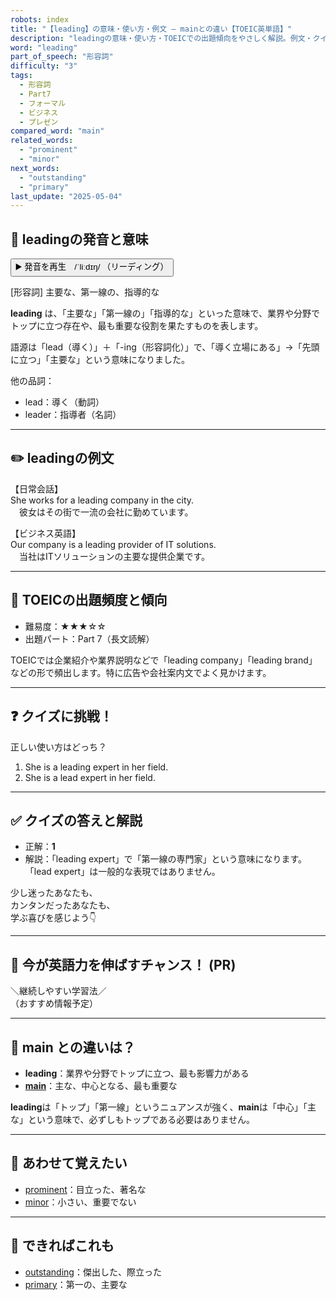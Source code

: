 ```yaml
---
robots: index
title: "【leading】の意味・使い方・例文 ― mainとの違い【TOEIC英単語】"
description: "leadingの意味・使い方・TOEICでの出題傾向をやさしく解説。例文・クイズ付きでmainとの違いもわかりやすく学べます。"
word: "leading"
part_of_speech: "形容詞"
difficulty: "3"
tags:
  - 形容詞
  - Part7
  - フォーマル
  - ビジネス
  - プレゼン
compared_word: "main"
related_words:
  - "prominent"
  - "minor"
next_words:
  - "outstanding"
  - "primary"
last_update: "2025-05-04"
---
```


## 🔰 leadingの発音と意味

<button class="play-audio" onclick="playTTS('leading')">
  <span class="play-audio-main">
    ▶️ 発音を再生　/ˈliːdɪŋ/
  </span>
  <span class="play-audio-sub">
    （リーディング）
  </span>
</button>

[形容詞] 主要な、第一線の、指導的な

**leading** は、「主要な」「第一線の」「指導的な」といった意味で、業界や分野でトップに立つ存在や、最も重要な役割を果たすものを表します。

語源は「lead（導く）」＋「-ing（形容詞化）」で、「導く立場にある」→「先頭に立つ」「主要な」という意味になりました。

他の品詞：  
- lead：導く（動詞）
- leader：指導者（名詞）

---

## ✏️ leadingの例文

【日常会話】  
She works for a leading company in the city.  
　彼女はその街で一流の会社に勤めています。

【ビジネス英語】  
Our company is a leading provider of IT solutions.  
　当社はITソリューションの主要な提供企業です。

---

## 🎯 TOEICの出題頻度と傾向

- 難易度：★★★☆☆
- 出題パート：Part 7（長文読解）

TOEICでは企業紹介や業界説明などで「leading company」「leading brand」などの形で頻出します。特に広告や会社案内文でよく見かけます。

---

## ❓ クイズに挑戦！

正しい使い方はどっち？

1. She is a leading expert in her field.  
2. She is a lead expert in her field.

---

## ✅ クイズの答えと解説

- 正解：**1**
- 解説：「leading expert」で「第一線の専門家」という意味になります。「lead expert」は一般的な表現ではありません。

少し迷ったあなたも、  
カンタンだったあなたも、  
学ぶ喜びを感じよう👇️

---

## 🚀 今が英語力を伸ばすチャンス！ (PR)

<div class="info-center">
＼継続しやすい学習法／<br>  
（おすすめ情報予定）
</div>

---

## 🤔  main との違いは？

- **leading**：業界や分野でトップに立つ、最も影響力がある
- **[main](/main)**：主な、中心となる、最も重要な

**leading**は「トップ」「第一線」というニュアンスが強く、**main**は「中心」「主な」という意味で、必ずしもトップである必要はありません。

---

## 🧩 あわせて覚えたい

- [prominent](/prominent)：目立った、著名な
- [minor](/minor)：小さい、重要でない

---

## 📖 できればこれも

- [outstanding](/outstanding)：傑出した、際立った
- [primary](/primary)：第一の、主要な

<!-- cvid: aid32_bid09 -->
